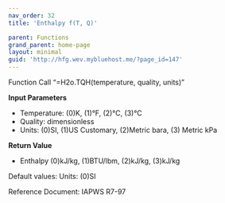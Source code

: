 ```yaml
---
nav_order: 32
title: 'Enthalpy f(T, Q)'

parent: Functions
grand_parent: home-page
layout: minimal
guid: 'http://hfg.wev.mybluehost.me/?page_id=147'
---
```


Function Call “=H2o.TQH(temperature, quality, units)”

**Input Parameters**

- Temperature: (0)K, (1)°F, (2)°C, (3)°C
- Quality: dimensionless
- Units: (0)SI, (1)US Customary, (2)Metric bara, (3) Metric kPa

**Return Value**

- Enthalpy (0)kJ/kg, (1)BTU/lbm, (2)kJ/kg, (3)kJ/kg

Default values: Units: (0)SI

Reference Document: IAPWS R7-97